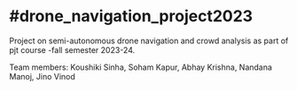 # #drone_navigation_project2023

Project on semi-autonomous drone navigation and crowd analysis as part of pjt course -fall semester 2023-24.

Team members:
Koushiki Sinha,
Soham Kapur,
Abhay Krishna,
Nandana Manoj,
Jino Vinod
